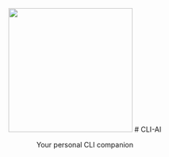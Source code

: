 <div align="center">
  <img src="https://github.com/c4rb0nx1/Sage/assets/90444898/bb893b4c-95ad-4e2f-bc93-ed4ab5208535" width="250" height="250">
  # CLI-AI 
  <br>
  <p>Your personal CLI companion</p>
</div>

